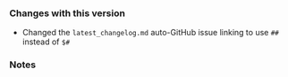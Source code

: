 ### Changes with this version
- Changed the `latest_changelog.md` auto-GitHub issue linking to use `##` instead of `$#`

### Notes